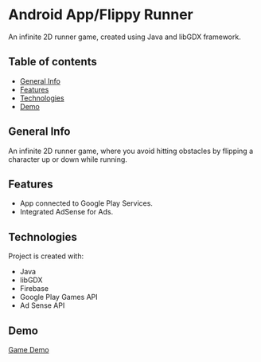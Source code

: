 # Android App/Flippy Runner
An infinite 2D runner game, created using Java and libGDX framework.

## Table of contents
* [General Info](#general-info)
* [Features](#features)
* [Technologies](#technologies)
* [Demo](#demo)

## General Info
An infinite 2D runner game, where you avoid hitting obstacles by flipping a character up or down while running.

## Features
* App connected to Google Play Services.
* Integrated AdSense for Ads.
	
## Technologies
Project is created with:
* Java
* libGDX
* Firebase
* Google Play Games API
* Ad Sense API
	
## Demo
[Game Demo](https://www.youtube.com/watch?v=1oi6iQwaS74)
